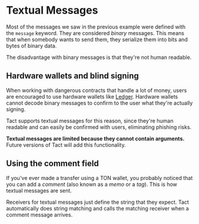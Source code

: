 # Textual Messages

Most of the messages we saw in the previous example were defined with the `message` keyword. They are considered _binary_ messages. This means that when somebody wants to send them, they serialize them into bits and bytes of binary data.

The disadvantage with binary messages is that they're not human readable.

## Hardware wallets and blind signing

When working with dangerous contracts that handle a lot of money, users are encouraged to use hardware wallets like [Ledger](https://www.ledger.com/). Hardware wallets cannot decode binary messages to confirm to the user what they're actually signing.

Tact supports textual messages for this reason, since they're human readable and can easily be confirmed with users, eliminating phishing risks.

**Textual messages are limited because they cannot contain arguments.** Future versions of Tact will add this functionality.

## Using the comment field

If you've ever made a transfer using a TON wallet, you probably noticed that you can add a _comment_ (also known as a _memo_ or a _tag_). This is how textual messages are sent.

Receivers for textual messages just define the string that they expect. Tact automatically does string matching and calls the matching receiver when a comment message arrives.
